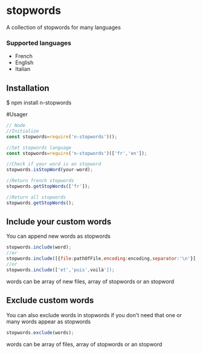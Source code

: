 # stopwords
A collection of stopwords for many languages

<h3>Supported languages</h3>
<ul>
<li>
French
</li>
<li>
English
</li>
<li>
Italian
</li>
</ul>

## Installation
$ npm install n-stopwords

#Usager
```javascript
// Node
//Initialize
const stopwords=require('n-stopwords')(); 

//Set stopwords language
const stopwords=require('n-stopwords')(['fr','en']);

//Check if your word is an stopword
stopwords.isStopWord(your-word);

//Return french stopwords
stopwords.getStopWords(['fr']);

//Return all stopwords
stopwords.getStopWords();
```
## Include your custom words
You can append new words as stopwords

```javascript
stopwords.include(word);
//or
stopwords.include([{file:pathOfFile,encoding:encoding,separator:'\n'}];
//or
stopwords.include(['et','puis',voilà']);
```
words can be array of new files, array of stopwords or an stopword 

## Exclude custom words

You can also exclude words in stopwords if you don't need that one or many words appear as stopwords
```javascript
stopwords.exclude(words);
```
words can be array of files, array of stopwords or an stopword 


